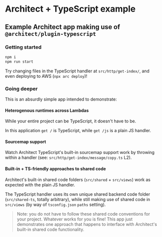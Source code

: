# Architect + TypeScript example

## Example Architect app making use of `@architect/plugin-typescript`

### Getting started

```sh
npm i
npm run start
```

Try changing files in the TypeScript handler at `src/http/get-index/`, and even deploying to AWS (`npx arc deploy`)!


### Going deeper

This is an absurdly simple app intended to demonstrate:

#### Heterogenous runtimes across Lambdas

While your entire project can be TypeScript, it doesn't have to be.

In this application `get /` is TypeScript, while `get /js` is a plain JS handler.


#### Sourcemap support

Watch Architect TypeScript's built-in sourcemap support work by throwing within a handler (see: `src/http/get-index/message/copy.ts` L2).


#### Built-in + TS-friendly approaches to shared code

Architect's built-in shared code folders (`src/shared` + `src/views`) work as expected with the plain JS handler.

The TypeScript handler uses its own unique shared backend code folder (`src/shared-ts`, totally arbitrary), while still making use of shared code in `src/views` (by way of `tsconfig.json` `paths` setting).

> Note: you do not have to follow these shared code conventions for your project. Whatever works for you is fine! This app just demonstrates one approach that happens to interface with Architect's built-in shared code functionality.
